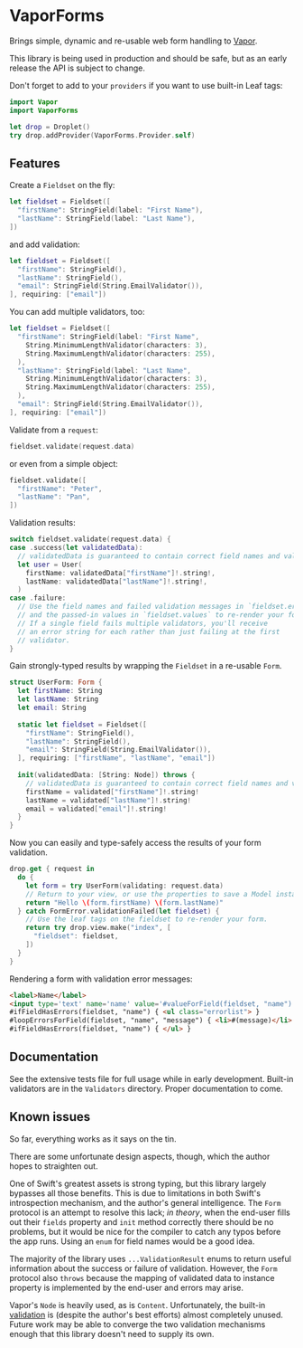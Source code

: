 # VaporForms

Brings simple, dynamic and re-usable web form handling to
[Vapor](https://github.com/vapor/vapor).

This library is being used in production and should be safe, but as an early
release the API is subject to change.

Don't forget to add to your `providers` if you want to use built-in Leaf tags:

```swift
import Vapor
import VaporForms

let drop = Droplet()
try drop.addProvider(VaporForms.Provider.self)
```

## Features

Create a `Fieldset` on the fly:

```swift
let fieldset = Fieldset([
  "firstName": StringField(label: "First Name"),
  "lastName": StringField(label: "Last Name"),
])
```

and add validation:

```swift
let fieldset = Fieldset([
  "firstName": StringField(),
  "lastName": StringField(),
  "email": StringField(String.EmailValidator()),
], requiring: ["email"])
```

You can add multiple validators, too:

```swift
let fieldset = Fieldset([
  "firstName": StringField(label: "First Name",
    String.MinimumLengthValidator(characters: 3),
    String.MaximumLengthValidator(characters: 255),
  ),
  "lastName": StringField(label: "Last Name",
    String.MinimumLengthValidator(characters: 3),
    String.MaximumLengthValidator(characters: 255),
  ),
  "email": StringField(String.EmailValidator()),
], requiring: ["email"])
```

Validate from a `request`:

```swift
fieldset.validate(request.data)
```

or even from a simple object:

```swift
fieldset.validate([
  "firstName": "Peter",
  "lastName": "Pan",
])
```

Validation results:

```swift
switch fieldset.validate(request.data) {
case .success(let validatedData):
  // validatedData is guaranteed to contain correct field names and values.
  let user = User(
    firstName: validatedData["firstName"]!.string!,
    lastName: validatedData["lastName"]!.string!,
  )
case .failure:
  // Use the field names and failed validation messages in `fieldset.errors`,
  // and the passed-in values in `fieldset.values` to re-render your form.
  // If a single field fails multiple validators, you'll receive
  // an error string for each rather than just failing at the first
  // validator.
}
```

Gain strongly-typed results by wrapping the `Fieldset` in a re-usable `Form`.

```swift
struct UserForm: Form {
  let firstName: String
  let lastName: String
  let email: String
  
  static let fieldset = Fieldset([
    "firstName": StringField(),
    "lastName": StringField(),
    "email": StringField(String.EmailValidator()),
  ], requiring: ["firstName", "lastName", "email"])
  
  init(validatedData: [String: Node]) throws {
    // validatedData is guaranteed to contain correct field names and values.
    firstName = validated["firstName"]!.string!
    lastName = validated["lastName"]!.string!
    email = validated["email"]!.string!
  }
}
```

Now you can easily and type-safely access the results of your form validation.

```swift
drop.get { request in
  do {
    let form = try UserForm(validating: request.data)
    // Return to your view, or use the properties to save a Model instance.
    return "Hello \(form.firstName) \(form.lastName)"
  } catch FormError.validationFailed(let fieldset) {
    // Use the leaf tags on the fieldset to re-render your form.
    return try drop.view.make("index", [
      "fieldset": fieldset,
    ])
  }
}
```

Rendering a form with validation error messages:

```html
<label>Name</label>
<input type='text' name='name' value='#valueForField(fieldset, "name")'>
#ifFieldHasErrors(fieldset, "name") { <ul class="errorlist"> }
#loopErrorsForField(fieldset, "name", "message") { <li>#(message)</li> }
#ifFieldHasErrors(fieldset, "name") { </ul> }
```

## Documentation

See the extensive tests file for full usage while in early development.
Built-in validators are in the `Validators` directory.
Proper documentation to come.

## Known issues

So far, everything works as it says on the tin.

There are some unfortunate design aspects, though, which the author hopes to
straighten out.

One of Swift's greatest assets is strong typing, but this library largely
bypasses all those benefits. This is due to limitations in both Swift's
introspection mechanism, and the author's general intelligence. The `Form`
protocol is an attempt to resolve this lack; *in theory*, when the end-user
fills out their `fields` property and `init` method correctly there should
be no problems, but it would be nice for the compiler to catch any typos
before the app runs. Using an `enum` for field names would be a good idea.

The majority of the library uses `...ValidationResult` enums to return useful
information about the success or failure of validation. However, the `Form`
protocol also `throws` because the mapping of validated data to instance
property is implemented by the end-user and errors may arise.

Vapor's `Node` is heavily used, as is `Content`. Unfortunately, the built-in
[validation](https://vapor.github.io/documentation/guide/validation.html)
is (despite the author's best efforts) almost completely unused. Future work
may be able to converge the two validation mechanisms enough that this library
doesn't need to supply its own.
